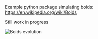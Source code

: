 Example python package simulating boids: https://en.wikipedia.org/wiki/Boids

Still work in progress 

<img src="https://github.com/uit-cosmo/blobmodel/blob/main/readme_files/1d_blobs.gif" alt="Boids evolution" style="max-width: 40%;" />